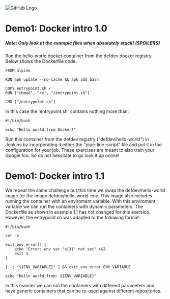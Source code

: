 ![GitHub Logo](https://defdev.eu/ddf/gfx/logo.defdev.1608z.whtonblk.svg)
# Demo1: Docker intro 1.0

##### Note: Only look at the example files when absolutely stuck! (SPOILERS)

Run the hello-world docker container from the defdev docker registry. Below shows the Dockerfile code:

    FROM alpine

    RUN apk update --no-cache && apk add bash

    COPY entrypoint.sh /
    RUN ["chmod", "+x", "/entrypoint.sh"]

    CMD ["/entrypoint.sh"]

In this case the 'entrypoint.sh' contains nothing more than:

    #!/bin/bash

    echo "Hello world from Docker!"

Run this container from the defdev registry ("defdev/hello-world") in Jenkins by incorperating it either the "pipe-line-script" file and put it in the configuration for your job. These exercises are meant to also train your Google foo. So do not hessitate to go look it up online!

# Demo1: Docker intro 1.1

We repeat the same challenge but this time we swap the defdev/hello-world image for the image defdev/hello-world-env.
This image also includes running the container with an enviroment variable. With this enviroment variable we can run
the containers with dynamic parameters. The Dockerfile as shown in example 1.1 has not changed for this exersice. However, the entrypoint.sh was adapted to the following format:

    #!/bin/bash

    set -e

    exit_env_error() {
        echo "Error: env var '${1}' not set" >&2
        exit 1
    }

    [ -z "${ENV_VARIABLE}" ] && exit_env_error ENV_VARIABLE

    echo "Hello world from: ${ENV_VARIABLE}"

In this manner we can run the containers with different parameters and have generic containers that can be re-used against different repositories.
